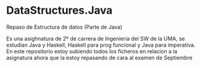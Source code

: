 # DataStructures.Java
Repaso de Estructura de datos (Parte de Java)

Es una asighnatura de 2º de carrera de Ingenieria del SW de la UMA, se estudian Java y Haskell, Haskell para prog funcional
y Java para imperativa. En este repositorio estoy subiendo todos los ficheros en relacion a la asignatura ahora que la estoy
repasando de cara al examen de Septiembre
